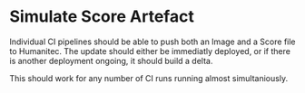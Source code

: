 # Simulate Score Artefact

Individual CI pipelines should be able to push both an Image and a Score file to Humanitec. The update should either be immediatly deployed, or if there is another deployment ongoing, it should build a delta.

This should work for any number of CI runs running almost simultaniously.


